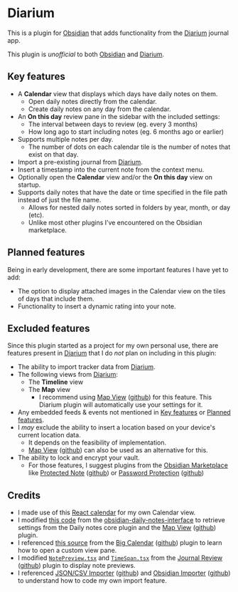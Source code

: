 # Diarium
This is a plugin for [Obsidian](https://obsidian.md) that adds functionality from the [Diarium](https://diariumapp.com/) journal app.

This plugin is *unofficial* to both [Obsidian](https://obsidian.md/) and [Diarium](https://diariumapp.com/).
## Key features
- A **Calendar** view that displays which days have daily notes on them.
	- Open daily notes directly from the calendar.
	- Create daily notes on any day from the calendar.
- An **On this day** review pane in the sidebar with the included settings:
	- The interval between days to review (eg. every 3 months)
	- How long ago to start including notes (eg. 6 months ago or earlier)
- Supports multiple notes per day.
	- The number of dots on each calendar tile is the number of notes that exist on that day.
- Import a pre-existing journal from [Diarium](https://diariumapp.com/).
- Insert a timestamp into the current note from the context menu.
- Optionally open the **Calendar** view and/or the **On this day** view on startup.
- Supports daily notes that have the date or time specified in the file path instead of just the file name.
	- Allows for nested daily notes sorted in folders by year, month, or day (etc).
	- Unlike most other plugins I’ve encountered on the Obsidian marketplace.
## Planned features
Being in early development, there are some important features I have yet to add:
- The option to display attached images in the Calendar view on the tiles of days that include them.
- Functionality to insert a dynamic rating into your note.
## Excluded features
Since this plugin started as a project for my own personal use, there are features present in [Diarium](https://diariumapp.com/) that I do *not* plan on including in this plugin:
- The ability to import tracker data from [Diarium](https://diariumapp.com/).
- The following views from [Diarium](https://diariumapp.com/):
	- The **Timeline** view
	- The **Map** view
		- I recommend using [Map View](obsidian://show-plugin?id=obsidian-map-view) ([github](https://github.com/esm7/obsidian-map-view)) for this feature. This Diarium plugin will automatically use your settings for it.
- Any embedded feeds & events not mentioned in [Key features](#key-features) or [Planned features](#planned-features).
- I *may* exclude the ability to insert a location based on your device's current location data.
	- It depends on the feasibility of implementation.
	- [Map View](obsidian://show-plugin?id=obsidian-map-view) ([github](https://github.com/esm7/obsidian-map-view)) can also be used as an alternative for this.
- The ability to lock and encrypt your vault.
	- For those features, I suggest plugins from the [Obsidian Marketplace](obsidian://show-plugin?id=password) like [Protected Note](obsidian://show-plugin?id=protected-note) ([github](https://github.com/mmiksaa/obsidian-protected-note)) or [Password Protection](obsidian://show-plugin?id=password-protection) ([github](https://github.com/qing3962/password-protection))
## Credits
- I made use of this [React calendar](https://github.com/wojtekmaj/react-calendar#readme) for my own Calendar view.
- I modified [this code](https://github.com/liamcain/obsidian-daily-notes-interface/blob/123969e461b7b0927c91fe164a77da05f43aba6a/src/settings.ts#L22-L47) from the [obsidian-daily-notes-interface](https://github.com/liamcain/obsidian-daily-notes-interface) to retrieve settings from the Daily notes core plugin and the [Map View](obsidian://show-plugin?id=obsidian-map-view) ([github](https://github.com/esm7/obsidian-map-view)) plugin.
- I referenced [this source](https://github.com/Quorafind/Obsidian-Big-Calendar/blob/43a986eed3159ed60e4d54efa6c1840dd6af102c/src/index.ts#L65-L76) from the [Big Calendar](obsidian://show-plugin?id=big-calendar) ([github](https://github.com/Quorafind/Obsidian-Big-Calendar)) plugin to learn how to open a custom view pane.
- I modified [`NotePreview.tsx`](https://github.com/Kageetai/obsidian-plugin-journal-review/blob/33a69940a5fcb5cb0eb45d34fca619f570ab5854/src/components/NotePreview.tsx) and [`TimeSpan.tsx`](https://github.com/Kageetai/obsidian-plugin-journal-review/blob/33a69940a5fcb5cb0eb45d34fca619f570ab5854/src/components/TimeSpan.tsx) from the [Journal Review](obsidian://show-plugin?id=journal-review) ([github](https://github.com/Kageetai/obsidian-plugin-journal-review)) plugin to display note previews.
- I referenced [JSON/CSV Importer](obsidian://show-plugin?id=obsidian-import-json) ([github](https://github.com/farling42/obsidian-import-json)) and [Obsidian Importer](obsidian://show-plugin?id=obsidian-importer) ([github](https://github.com/obsidianmd/obsidian-importer)) to understand how to code my own import feature.